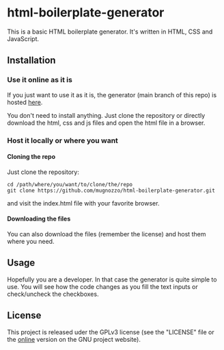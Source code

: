 # html-boilerplate-generator

This is a basic HTML boilerplate generator. It's written in HTML, CSS and JavaScript.

## Installation
### Use it online as it is
If you just want to use it as it is, the generator (main branch of this repo) is hosted [here](https://mugnozzo.xyz/html-boilerplate-generator).

You don't need to install anything. Just clone the repository or directly download the html, css and js files and open the html file in a browser.

### Host it locally or where you want
#### Cloning the repo
Just clone the repository:

```
cd /path/where/you/want/to/clone/the/repo
git clone https://github.com/mugnozzo/html-boilerplate-generator.git
 ```
and visit the index.html file with your favorite browser.

#### Downloading the files
You can also download the files (remember the license) and host them where you need.

## Usage
Hopefully you are a developer. In that case the generator is quite simple to use. You will see how the code changes as you fill the text inputs or check/uncheck the checkboxes.

## License
This project is released uder the GPLv3 license (see the "LICENSE" file or the [online](https://www.gnu.org/licenses/gpl-3.0.en.html) version on the GNU project website).